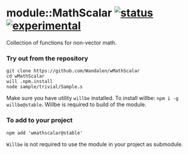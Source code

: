 
# module::MathScalar [![status](https://github.com/Wandalen/wMathScalar/actions/workflows/StandardPublish.yml/badge.svg)](https://github.com/Wandalen/wMathScalar/actions/workflows/StandardPublish.yml) [![experimental](https://img.shields.io/badge/stability-experimental-orange.svg)](https://github.com/emersion/stability-badges#experimental)

Collection of functions for non-vector math.

### Try out from the repository

```
git clone https://github.com/Wandalen/wMathScalar
cd wMathScalar
will .npm.install
node sample/trivial/Sample.s
```

Make sure you have utility `willbe` installed. To install willbe: `npm i -g willbe@stable`. Willbe is required to build of the module.

### To add to your project

```
npm add 'wmathscalar@stable'
```

`Willbe` is not required to use the module in your project as submodule.

